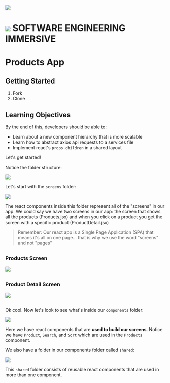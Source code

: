 ![](https://git.generalassemb.ly/bruno/assets/blob/master/products-react.gif)

# ![](https://ga-dash.s3.amazonaws.com/production/assets/logo-9f88ae6c9c3871690e33280fcf557f33.png) SOFTWARE ENGINEERING IMMERSIVE

# Products App

## Getting Started

1. Fork
2. Clone

## Learning Objectives

By the end of this, developers should be able to:

- Learn about a new component hierarchy that is more scalable
- Learn how to abstract axios api requests to a services file
- Implement react's `props.children` in a shared layout

Let's get started!

Notice the folder structure:

<img src="https://i.ibb.co/jTstLRz/Screen-Shot-2020-06-19-at-3-34-27-PM.png">

Let's start with the `screens` folder:

<img src="https://i.ibb.co/RgS5XfG/Screen-Shot-2020-06-19-at-3-40-19-PM.png">

The react components inside this folder represent all of the "screens" in our app. We could say we have two screens in our app: the screen that shows all the products (Products.jsx) and when you click on a product you get the screen with a specific product (ProductDetail.jsx)
> Remember: Our react app is a Single Page Application (SPA) that means it's all on one page... that is why we use the word "screens" and not "pages"

##

### Products Screen

<img src="https://i.ibb.co/R9p01ML/Screen-Shot-2020-06-19-at-3-45-04-PM.png">

##

### Product Detail Screen

<img src="https://i.ibb.co/MBMjRmt/Screen-Shot-2020-06-19-at-3-45-31-PM.png">

##

Ok cool. Now let's look to see what's inside our `components` folder:

<img src="https://i.ibb.co/M9GPBXM/Screen-Shot-2020-06-19-at-3-37-53-PM.png">

Here we have react components that are **used to build our screens**. Notice we have `Product`, `Search`, and `Sort` which are used in the `Products` component.

We also have a folder in our components folder called `shared`:

<img src="https://i.ibb.co/0X8RhK3/Screen-Shot-2020-06-19-at-3-58-35-PM.png">

This `shared` folder consists of reusable react components that are used in more than one component.

